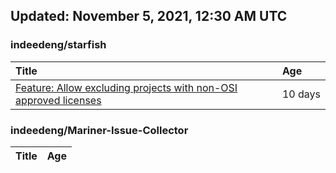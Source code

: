 ## Updated: November 5, 2021, 12:30 AM UTC


### indeedeng/starfish
|**Title**|**Age**|
|:----|:----|
|[Feature: Allow excluding projects with non-OSI approved licenses](https://github.com/indeedeng/starfish/issues/126)|10&nbsp;days|


### indeedeng/Mariner-Issue-Collector
|**Title**|**Age**|
|:----|:----|